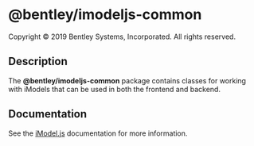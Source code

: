 # @bentley/imodeljs-common

Copyright © 2019 Bentley Systems, Incorporated. All rights reserved.

## Description

The __@bentley/imodeljs-common__ package contains classes for working with iModels that can be used in both the frontend and backend.

## Documentation

See the [iModel.js](https://www.imodeljs.org) documentation for more information.
